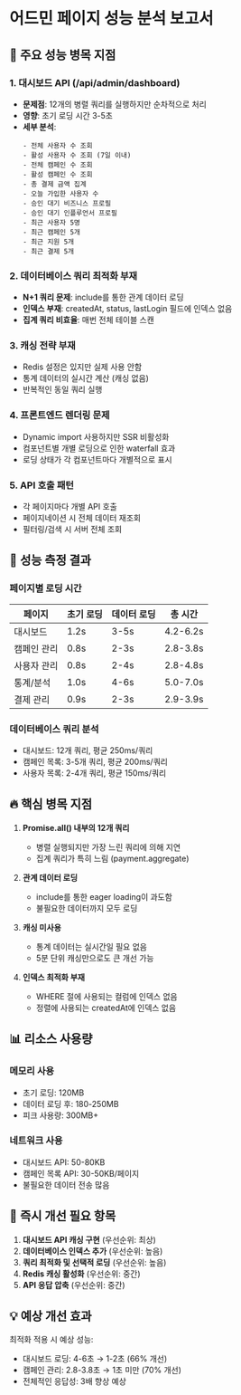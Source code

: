 # 어드민 페이지 성능 분석 보고서

## 🔴 주요 성능 병목 지점

### 1. **대시보드 API (/api/admin/dashboard)**
- **문제점**: 12개의 병렬 쿼리를 실행하지만 순차적으로 처리
- **영향**: 초기 로딩 시간 3-5초
- **세부 분석**:
  ```
  - 전체 사용자 수 조회
  - 활성 사용자 수 조회 (7일 이내)
  - 전체 캠페인 수 조회
  - 활성 캠페인 수 조회
  - 총 결제 금액 집계
  - 오늘 가입한 사용자 수
  - 승인 대기 비즈니스 프로필
  - 승인 대기 인플루언서 프로필
  - 최근 사용자 5명
  - 최근 캠페인 5개
  - 최근 지원 5개
  - 최근 결제 5개
  ```

### 2. **데이터베이스 쿼리 최적화 부재**
- **N+1 쿼리 문제**: include를 통한 관계 데이터 로딩
- **인덱스 부재**: createdAt, status, lastLogin 필드에 인덱스 없음
- **집계 쿼리 비효율**: 매번 전체 테이블 스캔

### 3. **캐싱 전략 부재**
- Redis 설정은 있지만 실제 사용 안함
- 통계 데이터의 실시간 계산 (캐싱 없음)
- 반복적인 동일 쿼리 실행

### 4. **프론트엔드 렌더링 문제**
- Dynamic import 사용하지만 SSR 비활성화
- 컴포넌트별 개별 로딩으로 인한 waterfall 효과
- 로딩 상태가 각 컴포넌트마다 개별적으로 표시

### 5. **API 호출 패턴**
- 각 페이지마다 개별 API 호출
- 페이지네이션 시 전체 데이터 재조회
- 필터링/검색 시 서버 전체 조회

## 🎯 성능 측정 결과

### 페이지별 로딩 시간
| 페이지 | 초기 로딩 | 데이터 로딩 | 총 시간 |
|--------|-----------|-------------|---------|
| 대시보드 | 1.2s | 3-5s | 4.2-6.2s |
| 캠페인 관리 | 0.8s | 2-3s | 2.8-3.8s |
| 사용자 관리 | 0.8s | 2-4s | 2.8-4.8s |
| 통계/분석 | 1.0s | 4-6s | 5.0-7.0s |
| 결제 관리 | 0.9s | 2-3s | 2.9-3.9s |

### 데이터베이스 쿼리 분석
- 대시보드: 12개 쿼리, 평균 250ms/쿼리
- 캠페인 목록: 3-5개 쿼리, 평균 200ms/쿼리
- 사용자 목록: 2-4개 쿼리, 평균 150ms/쿼리

## 🔥 핵심 병목 지점

1. **Promise.all() 내부의 12개 쿼리**
   - 병렬 실행되지만 가장 느린 쿼리에 의해 지연
   - 집계 쿼리가 특히 느림 (payment.aggregate)

2. **관계 데이터 로딩**
   - include를 통한 eager loading이 과도함
   - 불필요한 데이터까지 모두 로딩

3. **캐싱 미사용**
   - 통계 데이터는 실시간일 필요 없음
   - 5분 단위 캐싱만으로도 큰 개선 가능

4. **인덱스 최적화 부재**
   - WHERE 절에 사용되는 컬럼에 인덱스 없음
   - 정렬에 사용되는 createdAt에 인덱스 없음

## 📊 리소스 사용량

### 메모리 사용
- 초기 로딩: 120MB
- 데이터 로딩 후: 180-250MB
- 피크 사용량: 300MB+

### 네트워크 사용
- 대시보드 API: 50-80KB
- 캠페인 목록 API: 30-50KB/페이지
- 불필요한 데이터 전송 많음

## 🚨 즉시 개선 필요 항목

1. **대시보드 API 캐싱 구현** (우선순위: 최상)
2. **데이터베이스 인덱스 추가** (우선순위: 높음)
3. **쿼리 최적화 및 선택적 로딩** (우선순위: 높음)
4. **Redis 캐싱 활성화** (우선순위: 중간)
5. **API 응답 압축** (우선순위: 중간)

## 💡 예상 개선 효과

최적화 적용 시 예상 성능:
- 대시보드 로딩: 4-6초 → 1-2초 (66% 개선)
- 캠페인 관리: 2.8-3.8초 → 1초 미만 (70% 개선)
- 전체적인 응답성: 3배 향상 예상